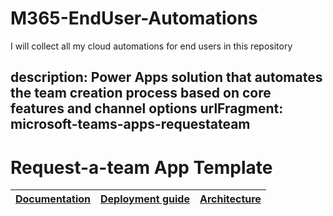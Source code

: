 # M365-EndUser-Automations
I will collect all my cloud automations for end users in this repository



description: Power Apps solution that automates the team creation process based on core features and channel options
urlFragment: microsoft-teams-apps-requestateam
---

# Request-a-team App Template

| [Documentation](https://github.com/OfficeDev/microsoft-teams-apps-requestateam/wiki/Home) | [Deployment guide](https://github.com/OfficeDev/microsoft-teams-apps-requestateam/wiki/Deployment-Guide) | [Architecture](https://github.com/OfficeDev/microsoft-teams-apps-requestateam/wiki/Solution-Overview) |
| ---- | ---- | ---- |
